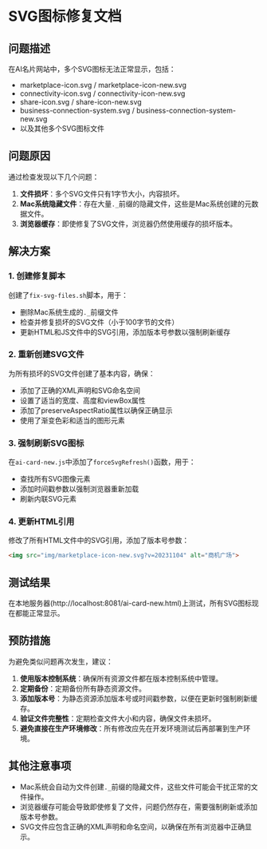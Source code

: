 # SVG图标修复文档

## 问题描述

在AI名片网站中，多个SVG图标无法正常显示，包括：

- marketplace-icon.svg / marketplace-icon-new.svg
- connectivity-icon.svg / connectivity-icon-new.svg
- share-icon.svg / share-icon-new.svg
- business-connection-system.svg / business-connection-system-new.svg
- 以及其他多个SVG图标文件

## 问题原因

通过检查发现以下几个问题：

1. **文件损坏**：多个SVG文件只有1字节大小，内容损坏。
2. **Mac系统隐藏文件**：存在大量`._`前缀的隐藏文件，这些是Mac系统创建的元数据文件。
3. **浏览器缓存**：即使修复了SVG文件，浏览器仍然使用缓存的损坏版本。

## 解决方案

### 1. 创建修复脚本

创建了`fix-svg-files.sh`脚本，用于：

- 删除Mac系统生成的`._`前缀文件
- 检查并修复损坏的SVG文件（小于100字节的文件）
- 更新HTML和JS文件中的SVG引用，添加版本号参数以强制刷新缓存

### 2. 重新创建SVG文件

为所有损坏的SVG文件创建了基本内容，确保：

- 添加了正确的XML声明和SVG命名空间
- 设置了适当的宽度、高度和viewBox属性
- 添加了preserveAspectRatio属性以确保正确显示
- 使用了渐变色彩和适当的图形元素

### 3. 强制刷新SVG图标

在`ai-card-new.js`中添加了`forceSvgRefresh()`函数，用于：

- 查找所有SVG图像元素
- 添加时间戳参数以强制浏览器重新加载
- 刷新内联SVG元素

### 4. 更新HTML引用

修改了所有HTML文件中的SVG引用，添加了版本号参数：

```html
<img src="img/marketplace-icon-new.svg?v=20231104" alt="商机广场">
```

## 测试结果

在本地服务器(http://localhost:8081/ai-card-new.html)上测试，所有SVG图标现在都能正常显示。

## 预防措施

为避免类似问题再次发生，建议：

1. **使用版本控制系统**：确保所有资源文件都在版本控制系统中管理。
2. **定期备份**：定期备份所有静态资源文件。
3. **添加版本号**：为静态资源添加版本号或时间戳参数，以便在更新时强制刷新缓存。
4. **验证文件完整性**：定期检查文件大小和内容，确保文件未损坏。
5. **避免直接在生产环境修改**：所有修改应先在开发环境测试后再部署到生产环境。

## 其他注意事项

- Mac系统会自动为文件创建`._`前缀的隐藏文件，这些文件可能会干扰正常的文件操作。
- 浏览器缓存可能会导致即使修复了文件，问题仍然存在，需要强制刷新或添加版本号参数。
- SVG文件应包含正确的XML声明和命名空间，以确保在所有浏览器中正确显示。 